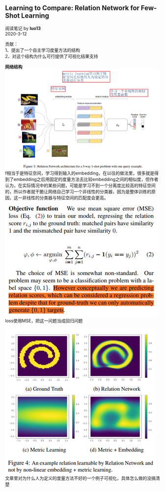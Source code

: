 ## Learning to Compare: Relation Network for Few-Shot Learning
阅读笔记 by **luo13**  
2020-3-12  

贡献：  
1、提出了一个自主学习度量方法的结构  
2、对这个结构为什么可行提供了可视化结果支持  

**网络结构**  
![网络结构](../../img/compare/网络结构.png)  
f相当于是特征空间，学习得到输入的embedding，在以往的做法里，很多就是得到了embedding之后用固定的度量方法去比较embedding之间的相似度，但作者认为，在实际情况中的某些问题，可能是学习不到一个分离度比较高的特征空间的，所以作者就干脆让网络自己学习一个非线性的分类器，因为是整体训练的原因，这一非线性的分类器与特征空间的匹配度会更高。    

![loss](../../img/compare/loss.png)  
loss使用MSE，把这一问题当成回归问题

![原因](../../img/compare/原因.png)  
文章里对为什么人为定义的度量方法不好的一个例子可视化，具体怎么做的没搞清楚  
